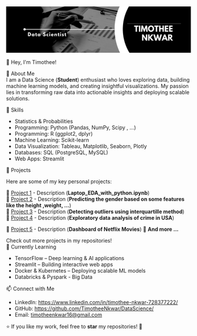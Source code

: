 ![TIMOTHEE NKWAR ](https://github.com/TimotheeNkwar/TIMOTHEE-NKWAR/blob/main/Data%20Scientist.png)

 👋 Hey, I'm Timothee!  

 🚀 About Me  
I am a Data Science (**Student**) enthusiast who loves exploring data, building machine learning models, and creating insightful visualizations. My passion lies in transforming raw data into actionable insights and deploying scalable solutions.  

🔧 Skills  
- Statistics & Probabilities
- Programming: Python (Pandas, NumPy, Scipy , ...)
- Programming: R (ggplot2, dplyr)  
- Machine Learning: Scikit-learn
- Data Visualization: Tableau, Matplotlib, Seaborn, Plotly 
- Databases: SQL (PostgreSQL, MySQL)   
- Web Apps: Streamlit
  
 📌 Projects  
 
Here are some of my key personal projects: 

🔹 [Project 1](#) - Description  (**Laptop_EDA_with_python.ipynb**)  
🔹 [Project 2](#) - Description (**Predicting the gender based on some features like the height ,weight, ...**)  
🔹 [Project 3](#) - Description (**Detecting outliers using interquartille method**)  
🔹 [Project 4](#) - Description (**Exploratory data analysis of crime in USA**) 

🔹 [Project 5](#) - Description (**Dashboard of Netflix Movies**) 
🔹 **And more ...**

Check out more projects in my repositories!  
🌱 Currently Learning  
- TensorFlow – Deep learning & AI applications  
- Streamlit – Building interactive web apps  
- Docker & Kubernetes – Deploying scalable ML models
- Databricks & Pyspark - Big Data

📫 Connect with Me  
- LinkedIn: https://www.linkedin.com/in/timothee-nkwar-728377222/
- GitHub: https://github.com/TimotheeNkwar/DataScience/
- Email: timotheenkwar16@gmail.com

⭐️ If you like my work, feel free to **star** my repositories! 🚀  

